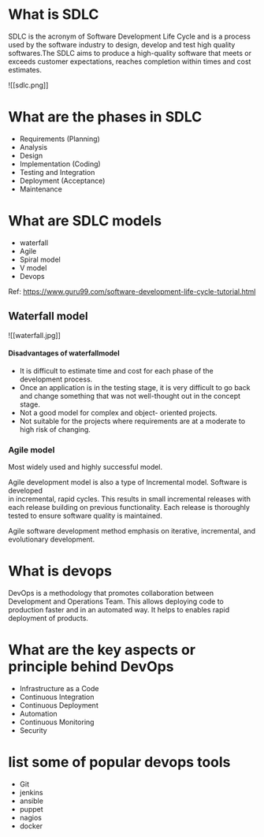 # What is SDLC
SDLC is the acronym of Software Development Life Cycle and is a process used by the software industry to design, develop and test high quality softwares.The SDLC aims to produce a high-quality software that meets or exceeds customer expectations, reaches completion within times and cost estimates.


![[sdlc.png]]
# What are the phases in SDLC
 - Requirements (Planning)
 - Analysis
 - Design
 - Implementation (Coding)
 - Testing and Integration
 - Deployment (Acceptance)
 - Maintenance

 # What are SDLC models
 - waterfall
 - Agile
 - Spiral model
 - V model
 - Devops

Ref: https://www.guru99.com/software-development-life-cycle-tutorial.html

## Waterfall model
![[waterfall.jpg]]
#### Disadvantages of waterfallmodel
- It is difficult to estimate time and cost for each phase of the development process. 
- Once an application is in the testing stage, it is very difficult to go back and change something that was not well-thought out in the concept stage. 
- Not a good model for complex and object- oriented projects. 
- Not suitable for the projects where requirements are at a moderate to high risk of changing. 

### Agile model
Most widely used and highly successful model.

Agile development model is also a type of Incremental model. Software is developed   
in incremental, rapid cycles. This results in small incremental releases with each release building on previous functionality.  Each release is thoroughly tested to ensure software quality is maintained.

Agile software development method emphasis on iterative, incremental, and evolutionary development.

# What is devops
DevOps is a methodology that promotes collaboration between Development and Operations Team. This allows deploying code to production faster and in an automated way. It helps to enables rapid deployment of products.

# What are the key aspects or principle behind DevOps
- Infrastructure as a Code
- Continuous Integration
- Continuous Deployment
- Automation
- Continuous Monitoring
- Security

# list some of popular devops tools
- Git
- jenkins
- ansible
- puppet
- nagios
- docker
